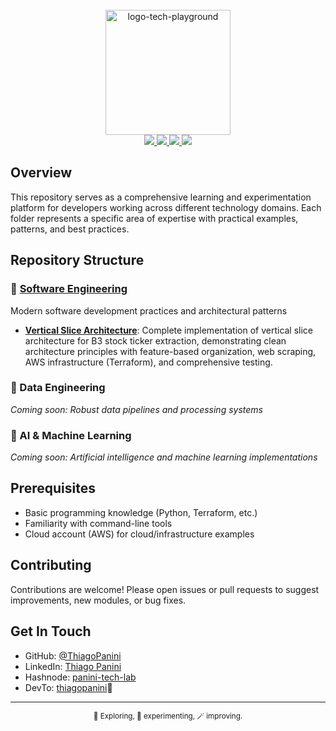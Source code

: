 <div align="center">
    <br><img src="https://github.com/ThiagoPanini/tech-playground/blob/main/docs/logo-tech-playground.png?raw=true" width=200 alt="logo-tech-playground">
</div>

<div align="center">

  <a href="https://www.python.org/">
    <img src="https://img.shields.io/badge/python-grey?style=for-the-badge&logo=python&logoColor=FFFFFF">
  </a>

  <a href="https://www.terraform.io/">
    <img src="https://img.shields.io/badge/terraform-grey?style=for-the-badge&logo=terraform&logoColor=FFFFFF">
  </a>

  <a href="https://github.com/">
    <img src="https://img.shields.io/badge/github-grey?style=for-the-badge&logo=github&logoColor=FFFFFF">
  </a>

  <a href="https://github.com/copilot">
    <img src="https://img.shields.io/badge/copilot-grey?style=for-the-badge&logo=githubcopilot&logoColor=FFFFFF">
  </a>
</div>


## Overview

This repository serves as a comprehensive learning and experimentation platform for developers working across different technology domains. Each folder represents a specific area of expertise with practical examples, patterns, and best practices.

## Repository Structure


### 🔧 [Software Engineering](software/)
Modern software development practices and architectural patterns
- **[Vertical Slice Architecture](software/vertical_slice_architecture/)**: Complete implementation of vertical slice architecture for B3 stock ticker extraction, demonstrating clean architecture principles with feature-based organization, web scraping, AWS infrastructure (Terraform), and comprehensive testing.

### 🎲 Data Engineering
*Coming soon: Robust data pipelines and processing systems*

### 🤖 AI & Machine Learning
*Coming soon: Artificial intelligence and machine learning implementations*


## Prerequisites

- Basic programming knowledge (Python, Terraform, etc.)
- Familiarity with command-line tools
- Cloud account (AWS) for cloud/infrastructure examples


## Contributing

Contributions are welcome! Please open issues or pull requests to suggest improvements, new modules, or bug fixes.

## Get In Touch

- GitHub: [@ThiagoPanini](https://github.com/ThiagoPanini)
- LinkedIn: [Thiago Panini](https://www.linkedin.com/in/thiago-panini/)
- Hashnode: [panini-tech-lab](https://panini.hashnode.dev/)
- DevTo: [thiagopanini](https://dev.to/thiagopanini)🚀

---

<div align="center">
  <sub>🔎 Exploring, 🧪 experimenting, 🪄 improving.</sub>
</div>